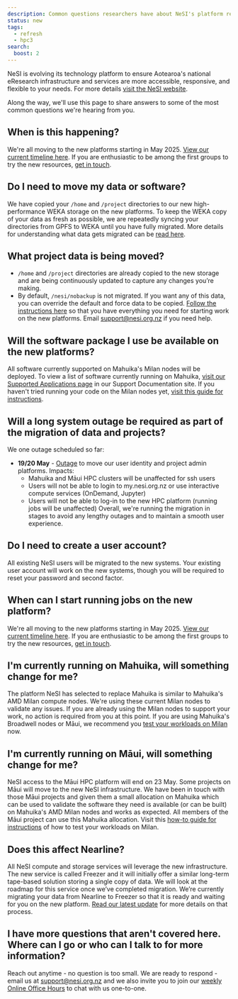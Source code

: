 ```yaml
---
description: Common questions researchers have about NeSI's platform refresh.
status: new
tags: 
  - refresh
  - hpc3
search:
  boost: 2
---
```


NeSI is evolving its technology platform to ensure Aotearoa's national eResearch infrastructure and services are more accessible, responsive, and flexible to your needs. For more details [visit the NeSI website](https://www.nesi.org.nz/platform-refresh).

Along the way, we'll use this page to share answers to some of the most common questions we're hearing from you.

## When is this happening?

We're all moving to the new platforms starting in May 2025. [View our current timeline here](https://docs.nesi.org.nz/General/Announcements/migration_timeline_and_transition_plan/). If you are enthusiastic to be among the first groups to try the new resources, [get in touch](mailto:support@nesi.org.nz).

## Do I need to move my data or software?

We have copied your `/home` and `/project` directories to our new high-performance WEKA storage on the new platforms. To keep the WEKA copy of your data as fresh as possible, we are repeatedly syncing your directories from GPFS to WEKA until you have fully migrated. More details for understanding what data gets migrated can be [read here](https://docs.nesi.org.nz/Storage/File_Systems_and_Quotas/Moving_to_the_new_filesystem/).

## What project data is being moved?

- `/home` and `/project` directories are already copied to the new storage and are being continuously updated to capture any changes you’re making. 
- By default, `/nesi/nobackup` is not migrated. If you want any of this data, you can override the default and force data to be copied. [Follow the instructions here](https://docs.nesi.org.nz/Storage/File_Systems_and_Quotas/Moving_to_the_new_filesystem/) so that you have everything you need for starting work on the new platforms. Email support@nesi.org.nz if you need help.

## Will the software package I use be available on the new platforms?

All software currently supported on Mahuika's Milan nodes will be deployed. To view a list of software currently running on Mahuika, [visit our Supported Applications page](https://docs.nesi.org.nz/Scientific_Computing/Supported_Applications/) in our Support Documentation site. If you haven't tried running your code on the Milan nodes yet, [visit this guide for instructions](https://docs.nesi.org.nz/General/Announcements/Preparing_your_code_for_use_on_NeSIs_new_HPC_platform/).

## Will a long system outage be required as part of the migration of data and projects?

We one outage scheduled so far:
 * **19/20 May** - [Outage](https://status.nesi.org.nz/incidents/3y3ttj57fts6) to move our user identity and project admin platforms. Impacts:
    * Mahuika and Māui HPC clusters will be unaffected for ssh users
    * Users will not be able to login to my.nesi.org.nz or use interactive compute services (OnDemand, Jupyter)
    * Users will not be able to log-in to the new HPC platform (running jobs will be unaffected)
Overall, we're running the migration in stages to avoid any lengthy outages and to maintain a smooth user experience. 

## Do I need to create a user account?

All existing NeSI users will be migrated to the new systems. Your existing user account will work on the new systems, though you will be required to reset your password and second factor.

## When can I start running jobs on the new platform?

We're all moving to the new platforms starting in May 2025. [View our current timeline here](https://docs.nesi.org.nz/General/Announcements/migration_timeline_and_transition_plan/). If you are enthusiastic to be among the first groups to try the new resources, [get in touch](mailto:support@nesi.org.nz).

## I'm currently running on Mahuika, will something change for me?

The platform NeSI has selected to replace Mahuika is similar to Mahuika's AMD Milan compute nodes. We're using these current Milan nodes to validate any issues. If you are already using the Milan nodes to support your work, no action is required from you at this point. If you are using Mahuika's Broadwell nodes or Māui, we recommend you [test your workloads on Milan](https://docs.nesi.org.nz/General/Announcements/Preparing_your_code_for_use_on_NeSIs_new_HPC_platform/) now.

## I'm currently running on Māui, will something change for me?

NeSI access to the Māui HPC platform will end on 23 May. Some projects on Māui will move to the new NeSI infrastructure. We have been in touch with those Māui projects and given them a small allocation on Mahuika which can be used to validate the software they need is available (or can be built) on Mahuika's AMD Milan nodes and works as expected. All members of the Māui project can use this Mahuika allocation. Visit this [how-to guide for instructions](https://docs.nesi.org.nz/General/Announcements/Preparing_your_code_for_use_on_NeSIs_new_HPC_platform/) of how to test your workloads on Milan.

## Does this affect Nearline?

All NeSI compute and storage services will leverage the new infrastructure. The new service is called Freezer and it will initially offer a similar long-term tape-based solution storing a single copy of data. We will look at the roadmap for this service once we’ve completed migration. We’re currently migrating your data from Nearline to Freezer so that it is ready and waiting for you on the new platform. [Read our latest update](https://docs.nesi.org.nz/General/Announcements/update_to_nearline_service/) for more details on that process.

## I have more questions that aren't covered here. Where can I go or who can I talk to for more information?

Reach out anytime - no question is too small. We are ready to respond - email us at [support@nesi.org.nz](mailto:support@nesi.org.nz) and we also invite you to join our [weekly Online Office Hours](https://docs.nesi.org.nz/Getting_Started/Getting_Help/Weekly_Online_Office_Hours/) to chat with us one-to-one.
